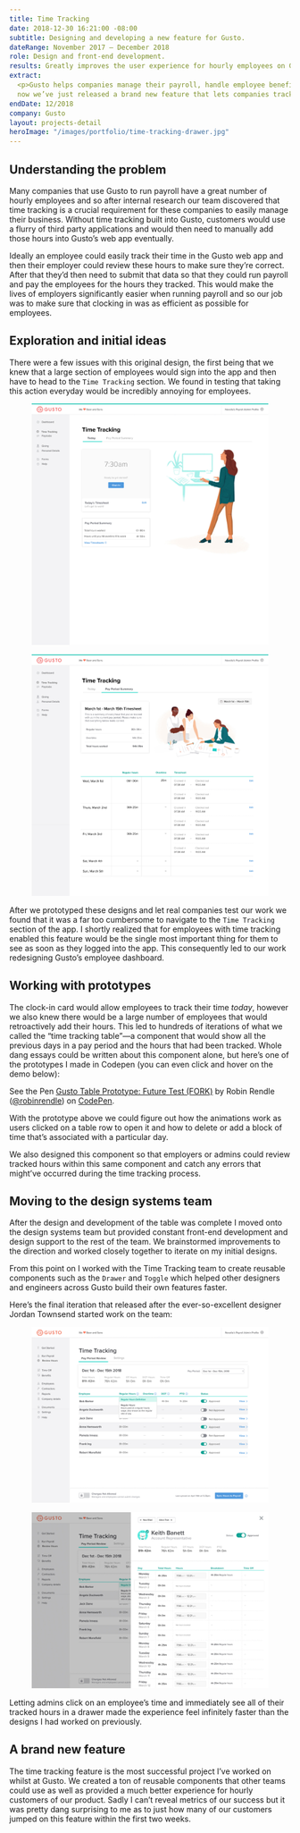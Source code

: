 ```yaml
---
title: Time Tracking
date: 2018-12-30 16:21:00 -08:00
subtitle: Designing and developing a new feature for Gusto.
dateRange: November 2017 – December 2018
role: Design and front-end development.
results: Greatly improves the user experience for hourly employees on Gusto’s platform.
extract:
  <p>Gusto helps companies manage their payroll, handle employee benefits, and
  now we’ve just released a brand new feature that lets companies track employee hours. With this feature employers on the Gusto platform have fewer tools and apps to manage their business.</p>
endDate: 12/2018
company: Gusto
layout: projects-detail
heroImage: "/images/portfolio/time-tracking-drawer.jpg"
---
```


## Understanding the problem

Many companies that use Gusto to run payroll have a great number of hourly employees and so after internal research our team discovered that time tracking is a crucial requirement for these companies to easily manage their business. Without time tracking built into Gusto, customers would use a flurry of third party applications and would then need to manually add those hours into Gusto’s web app eventually.

Ideally an employee could easily track their time in the Gusto web app and then their employer could review these hours to make sure they’re correct. After that they’d then need to submit that data so that they could run payroll and pay the employees for the hours they tracked. This would make the lives of employers significantly easier when running payroll and so our job was to make sure that clocking in was as efficient as possible for employees.

## Exploration and initial ideas

There were a few issues with this original design, the first being that we knew that a large section of employees would sign into the app and then have to head to the `Time Tracking` section. We found in testing that taking this action everyday would be incredibly annoying for employees.

<div class='side-by-side m-wrapper--full'>
  <div class='side-by-side__child'>
    <figure>
      <img loading="lazy" src="/images/portfolio/time-tracking-dashboard-draft.jpg" class="chrome-shadow"/>
    </figure>
  </div>
  <div class='side-by-side__child'>
    <figure>
      <img loading="lazy" src="/images/portfolio/time-tracking-first-draft.jpg" class="chrome-shadow"/>
    </figure>
  </div>
</div>

After we prototyped these designs and let real companies test our work we found that it was a far too cumbersome to navigate to the `Time Tracking` section of the app. I shortly realized that for employees with time tracking enabled this feature would be the single most important thing for them to see as soon as they logged into the app. This consequently led to our work redesigning Gusto’s employee dashboard.

## Working with prototypes

The clock-in card would allow employees to track their time _today_, however we also knew there would be a large number of employees that would retroactively add their hours. This led to hundreds of iterations of what we called the “time tracking table”—a component that would show all the previous days in a pay period and the hours that had been tracked. Whole dang essays could be written about this component alone, but here’s one of the prototypes I made in Codepen (you can even click and hover on the demo below):

<div class="m-wrapper--full">
<div class="cell-b40">
  <p data-height="680" data-theme-id="20935" data-slug-hash="e3760a8df051d4714ab6f54bbf5ceab3" data-default-tab="result" data-user="robinrendle" data-pen-title="Gusto Table Prototype: Future Test (FORK)" class="codepen">See the Pen <a href="https://codepen.io/robinrendle/pen/e3760a8df051d4714ab6f54bbf5ceab3/">Gusto Table Prototype: Future Test (FORK)</a> by Robin Rendle (<a href="https://codepen.io/robinrendle">@robinrendle</a>) on <a href="https://codepen.io">CodePen</a>.</p>
  <script async src="https://static.codepen.io/assets/embed/ei.js"></script>
  </div>
</div>

With the prototype above we could figure out how the animations work as users clicked on a table row to open it and how to delete or add a block of time that’s associated with a particular day.

We also designed this component so that employers or admins could review tracked hours within this same component and catch any errors that might’ve occurred during the time tracking process.

## Moving to the design systems team

After the design and development of the table was complete I moved onto the design systems team but provided constant front-end development and design support to the rest of the team. We brainstormed improvements to the direction and worked closely together to iterate on my initial designs.

From this point on I worked with the Time Tracking team to create reusable components such as the `Drawer` and `Toggle` which helped other designers and engineers across Gusto build their own features faster.

Here’s the final iteration that released after the ever-so-excellent designer Jordan Townsend started work on the team:

<div class='side-by-side m-wrapper--full'>
  <div class='side-by-side__child'>
    <figure>
      <img loading="lazy" src="/images/portfolio/time-tracking-final.jpg" class="chrome-shadow"/>
    </figure>
  </div>
  <div class='side-by-side__child'>
    <figure>
      <img loading="lazy" src="/images/portfolio/time-tracking-drawer.jpg" class="chrome-shadow"/>
    </figure>
  </div>
</div>

Letting admins click on an employee’s time and immediately see all of their tracked hours in a drawer made the experience feel infinitely faster than the designs I had worked on previously.

## A brand new feature

The time tracking feature is the most successful project I’ve worked on whilst at Gusto. We created a ton of reusable components that other teams could use as well as provided a much better experience for hourly customers of our product. Sadly I can’t reveal metrics of our success but it was pretty dang surprising to me as to just how many of our customers jumped on this feature within the first two weeks.
